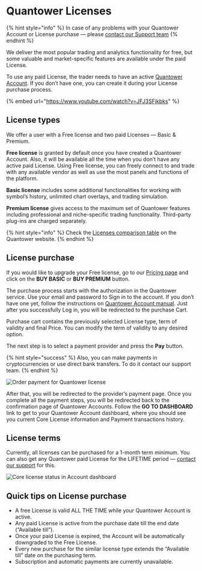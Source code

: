 # Quantower Licenses

{% hint style="info" %}
In case of any problems with your Quantower Account or License purchase — please [contact our Support team](https://www.quantower.com/contact-us)
{% endhint %}

We deliver the most popular trading and analytics functionality for free, but some valuable and market-specific features are available under the paid License.

To use any paid License, the trader needs to have an active [Quantower Account](quantower-account.md). If you don’t have one, you can create it during your License purchase process.

{% embed url="https://www.youtube.com/watch?v=JFJ3SFjkbks" %}

## License types

We offer a user with a Free license and two paid Licenses — Basic & Premium. 

**Free license** is granted by default once you have created a Quantower Account. Also, it will be available all the time when you don’t have any active paid License. Using Free license, you can freely connect to and trade with any available vendor as well as use the most panels and functions of the platform.

**Basic license** includes some additional functionalities for working with symbol’s history, unlimited chart overlays, and trading simulation.

**Premium license** gives access to the maximum set of Quantower features including professional and niche-specific trading functionality. Third-party plug-ins are charged separately.

{% hint style="info" %}
Check the [Licenses comparison table](https://www.quantower.com/pricing) on the Quantower website.
{% endhint %}

## License purchase

If you would like to upgrade your Free license, go to our [Pricing page](https://www.quantower.com/pricing) and click on the **BUY BASIC** or **BUY PREMIUM** button.

The purchase process starts with the authorization in the Quantower service. Use your email and password to Sign in to the account. If you don’t have one yet, follow the instructions on [Quantower Account manual](quantower-account.md). Just after you successfully Log in, you will be redirected to the purchase Cart.

Purchase cart contains the previously selected License type, term of validity and final Price. You can modify the term of validity to any desired option.

The next step is to select a payment provider and press the **Pay** button.

{% hint style="success" %}
Also, you can make payments in cryptocurrencies or use direct bank transfers. To do it contact our support team.
{% endhint %}



![Order payment for Quantower license](https://lh3.googleusercontent.com/sqK4Kkle45CONpzUJ9WKxnfz4MnYCFm8BBdjMuCQwUQwqBmCIVdLUELA3M1MROLe8EBSox5casyquAv4j1lJmcJD5NSW38nU9lCeyQEJcvZucMDtARr-HfCa7edjngGyAGqCzTwm)

After that, you will be redirected to the provider’s payment page. Once you complete all the payment steps, you will be redirected back to the confirmation page of Quantower Accounts. Follow the **GO TO DASHBOARD** link to get to your Quantower Account dashboard, where you should see you current Core License information and Payment transactions history.

## License terms

Currently, all licenses can be purchased for a 1-month term minimum. You can also get any Quantower paid License for the LIFETIME period — [contact our support](https://www.quantower.com/contact-us) for this.



![Core license status in Account dashboard](https://lh4.googleusercontent.com/cik40iggGRVtGGClN4-EiszlJU-ETu2GjiycIXdY3NR_S0oJgDZysiozU4uHwqIKv1fBp7Uj_a16GZTVFRnczF3rnEUcvN0EVdS_qGfjm6bUmibqv2se7iPUq4fjHxmCnWRrLoLE)

## Quick tips on License purchase

* A free License is valid ALL THE TIME while your Quantower Account is active.
* Any paid License is active from the purchase date till the end date \(“Available till”\).
* Once your paid License is expired, the Account will be automatically downgraded to the Free License.
* Every new purchase for the similar license type extends the “Available till” date on the purchasing term.
* Subscription and automatic payments are currently unavailable.

